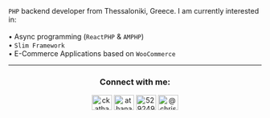 <div align="left"><code>PHP</code> backend developer from Thessaloniki, Greece. I am currently interested in:</div>
<div>&nbsp;</div>
<div align="left">
  <div align="left">
    <div>• Async programming (<code>ReactPHP</code> & <code>AMPHP</code>)</div>
    <div>• <code>Slim Framework</code></div>
    <div>• E-Commerce Applications based on <code>WooCommerce</code></div>
  </div>
</div>
<hr/>
<div align="center">
  <h3>Connect with me:</h3>
  <div>
    <a href="https://twitter.com/ckathanasiadis" target="blank">
      <img align="center" src="https://raw.githubusercontent.com/rahuldkjain/github-profile-readme-generator/master/src/images/icons/Social/twitter.svg" alt="ckathanasiadis" height="30" width="40" /></a>
    <a href="https://linkedin.com/in/athanasiadischris" target="blank">
      <img align="center" src="https://raw.githubusercontent.com/rahuldkjain/github-profile-readme-generator/master/src/images/icons/Social/linked-in-alt.svg" alt="athanasiadischris" height="30" width="40" /></a>
    <a href="https://stackoverflow.com/users/5292490" target="blank">
      <img align="center" src="https://raw.githubusercontent.com/rahuldkjain/github-profile-readme-generator/master/src/images/icons/Social/stack-overflow.svg" alt="5292490" height="30" width="40" /></a>
    <a href="https://medium.com/@chris.k.athanasiadis" target="blank">
      <img align="center" src="https://raw.githubusercontent.com/rahuldkjain/github-profile-readme-generator/master/src/images/icons/Social/medium.svg" alt="@chris.k.athanasiadis" height="30" width="40" /></a>
</div>
</div>
